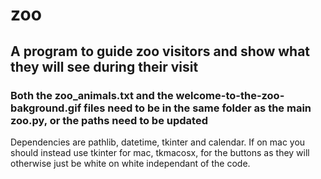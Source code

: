# zoo
## A program to guide zoo visitors and show what they will see during their visit
### Both the zoo_animals.txt and the welcome-to-the-zoo-bakground.gif files need to be in the same folder as the main zoo.py, or the paths need to be updated
Dependencies are pathlib, datetime, tkinter and calendar. If on mac you should instead use tkinter for mac, tkmacosx, for the buttons as they will otherwise just be white on white independant of the code. 